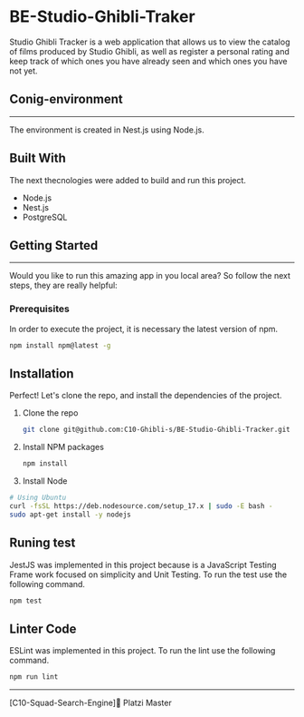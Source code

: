 # BE-Studio-Ghibli-Traker
Studio Ghibli Tracker is a web application that allows us to view the catalog of films produced by Studio Ghibli, as well as register a personal rating and keep track of which ones you have already seen and which ones you have not yet.
## Conig-environment
---
The environment is created in Nest.js using Node.js.
## Built With
The next thecnologies were added to build and run this project.

- Node.js
- Nest.js
- PostgreSQL

## Getting Started
---
Would you like to run this amazing app in you local area? So follow the next steps, they are really helpful:
### Prerequisites
In order to execute the project, it is necessary the latest version of npm.

```sh
npm install npm@latest -g
```
## Installation
Perfect! Let's clone the repo, and install the dependencies of the project.

1. Clone the repo
    ```sh
    git clone git@github.com:C10-Ghibli-s/BE-Studio-Ghibli-Tracker.git
    ```
2. Install NPM packages
    ```sh
    npm install 
    ```
3. Install Node 
```sh
# Using Ubuntu
curl -fsSL https://deb.nodesource.com/setup_17.x | sudo -E bash -
sudo apt-get install -y nodejs
```
## Runing test
JestJS was implemented in this project because is a JavaScript Testing Frame work focused on simplicity and Unit Testing. To run the test use the following command.

```sh
npm test
```

## Linter Code
ESLint was implemented in this project. To run the lint use the following command.

```sh
npm run lint
```

---
 [C10-Squad-Search-Engine]💚 Platzi Master